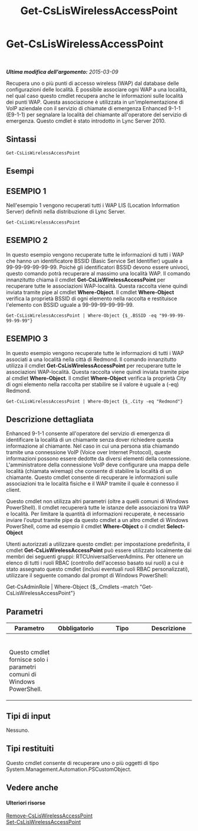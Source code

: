﻿---
title: Get-CsLisWirelessAccessPoint
TOCTitle: Get-CsLisWirelessAccessPoint
ms:assetid: 060ea753-2fa8-4473-8e90-cb3e0fd91e63
ms:mtpsurl: https://technet.microsoft.com/it-it/library/Gg398117(v=OCS.15)
ms:contentKeyID: 49299560
ms.date: 08/24/2015
mtps_version: v=OCS.15
ms.translationtype: HT
---

# Get-CsLisWirelessAccessPoint

 

_**Ultima modifica dell'argomento:** 2015-03-09_

Recupera uno o più punti di accesso wireless (WAP) dal database delle configurazioni delle località. È possibile associare ogni WAP a una località, nel qual caso questo cmdlet recupera anche le informazioni sulle località dei punti WAP. Questa associazione è utilizzata in un'implementazione di VoIP aziendale con il servizio di chiamate di emergenza Enhanced 9-1-1 (E9-1-1) per segnalare la località del chiamante all'operatore del servizio di emergenza. Questo cmdlet è stato introdotto in Lync Server 2010.

## Sintassi

    Get-CsLisWirelessAccessPoint

## Esempi

## ESEMPIO 1

Nell'esempio 1 vengono recuperati tutti i WAP LIS (Location Information Server) definiti nella distribuzione di Lync Server.

    Get-CsLisWirelessAccessPoint

## ESEMPIO 2

In questo esempio vengono recuperate tutte le informazioni di tutti i WAP che hanno un identificatore BSSID (Basic Service Set Identifier) uguale a 99-99-99-99-99-99. Poiché gli identificatori BSSID devono essere univoci, questo comando potrà recuperare al massimo una località WAP. Il comando innanzitutto chiama il cmdlet **Get-CsLisWirelessAccessPoint** per recuperare tutte le associazioni WAP-località. Questa raccolta viene quindi inviata tramite pipe al cmdlet **Where-Object**. Il cmdlet **Where-Object** verifica la proprietà BSSID di ogni elemento nella raccolta e restituisce l'elemento con BSSID uguale a 99-99-99-99-99-99.

    Get-CsLisWirelessAccessPoint | Where-Object {$_.BSSID -eq "99-99-99-99-99-99"}

## ESEMPIO 3

In questo esempio vengono recuperate tutte le informazioni di tutti i WAP associati a una località nella città di Redmond. Il comando innanzitutto utilizza il cmdlet **Get-CsLisWirelessAccessPoint** per recuperare tutte le associazioni WAP-località. Questa raccolta viene quindi inviata tramite pipe al cmdlet **Where-Object**. Il cmdlet **Where-Object** verifica la proprietà City di ogni elemento nella raccolta per stabilire se il valore è uguale a (-eq) Redmond.

    Get-CsLisWirelessAccessPoint | Where-Object {$_.City -eq "Redmond"}

## Descrizione dettagliata

Enhanced 9-1-1 consente all'operatore del servizio di emergenza di identificare la località di un chiamante senza dover richiedere questa informazione al chiamante. Nel caso in cui una persona stia chiamando tramite una connessione VoIP (Voice over Internet Protocol), queste informazioni possono essere dedotte da diversi elementi della connessione. L'amministratore della connessione VoIP deve configurare una mappa delle località (chiamata wiremap) che consente di stabilire la località di un chiamante. Questo cmdlet consente di recuperare le informazioni sulle associazioni tra le località fisiche e il WAP tramite il quale è connesso il client.

Questo cmdlet non utilizza altri parametri (oltre a quelli comuni di Windows PowerShell). Il cmdlet recupererà tutte le istanze delle associazioni tra WAP e località. Per limitare la quantità di informazioni recuperate, è necessario inviare l'output tramite pipe da questo cmdlet a un altro cmdlet di Windows PowerShell, come ad esempio il cmdlet **Where-Object** o il cmdlet **Select-Object**

Utenti autorizzati a utilizzare questo cmdlet: per impostazione predefinita, il cmdlet **Get-CsLisWirelessAccessPoint** può essere utilizzato localmente dai membri dei seguenti gruppi: RTCUniversalServerAdmins. Per ottenere un elenco di tutti i ruoli RBAC (controllo dell'accesso basato sui ruoli) a cui è stato assegnato questo cmdlet (inclusi eventuali ruoli RBAC personalizzati), utilizzare il seguente comando dal prompt di Windows PowerShell:

Get-CsAdminRole | Where-Object {$\_.Cmdlets –match "Get-CsLisWirelessAccessPoint"}

## Parametri


<table>
<colgroup>
<col style="width: 25%" />
<col style="width: 25%" />
<col style="width: 25%" />
<col style="width: 25%" />
</colgroup>
<thead>
<tr class="header">
<th>Parametro</th>
<th>Obbligatorio</th>
<th>Tipo</th>
<th>Descrizione</th>
</tr>
</thead>
<tbody>
<tr class="odd">
<td><p></p></td>
<td><p></p></td>
<td><p></p></td>
<td><p></p></td>
</tr>
<tr class="even">
<td><p>Questo cmdlet fornisce solo i parametri comuni di Windows PowerShell.</p></td>
<td><p></p></td>
<td><p></p></td>
<td> </td>
</tr>
</tbody>
</table>


## Tipi di input

Nessuno.

## Tipi restituiti

Questo cmdlet consente di recuperare uno o più oggetti di tipo System.Management.Automation.PSCustomObject.

## Vedere anche

#### Ulteriori risorse

[Remove-CsLisWirelessAccessPoint](remove-csliswirelessaccesspoint.md)  
[Set-CsLisWirelessAccessPoint](set-csliswirelessaccesspoint.md)

